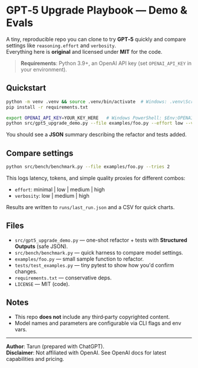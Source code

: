 # GPT‑5 Upgrade Playbook — Demo & Evals

A tiny, reproducible repo you can clone to try **GPT‑5** quickly and compare settings like `reasoning.effort` and `verbosity`.  
Everything here is **original** and licensed under **MIT** for the code.

> **Requirements**: Python 3.9+, an OpenAI API key (set `OPENAI_API_KEY` in your environment).

## Quickstart

```bash
python -m venv .venv && source .venv/bin/activate  # Windows: .venv\Scripts\activate
pip install -r requirements.txt

export OPENAI_API_KEY=YOUR_KEY_HERE   # Windows PowerShell: $Env:OPENAI_API_KEY="..."
python src/gpt5_upgrade_demo.py --file examples/foo.py --effort low --verbosity low
```

You should see a **JSON** summary describing the refactor and tests added.

## Compare settings

```bash
python src/bench/benchmark.py --file examples/foo.py --tries 2
```

This logs latency, tokens, and simple quality proxies for different combos:
- `effort`: minimal | low | medium | high
- `verbosity`: low | medium | high

Results are written to `runs/last_run.json` and a CSV for quick charts.

## Files

- `src/gpt5_upgrade_demo.py` — one-shot refactor + tests with **Structured Outputs** (safe JSON).
- `src/bench/benchmark.py` — quick harness to compare model settings.
- `examples/foo.py` — small sample function to refactor.
- `tests/test_examples.py` — tiny pytest to show how you'd confirm changes.
- `requirements.txt` — conservative deps.
- `LICENSE` — MIT (code).

## Notes

- This repo **does not** include any third‑party copyrighted content.  
- Model names and parameters are configurable via CLI flags and env vars.

---

**Author**: Tarun (prepared with ChatGPT).  
**Disclaimer**: Not affiliated with OpenAI. See OpenAI docs for latest capabilities and pricing.
